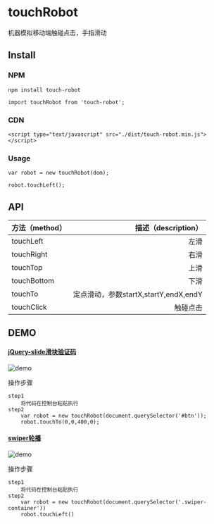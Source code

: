 # touchRobot
机器模拟移动端触碰点击，手指滑动

## Install
### NPM
```
npm install touch-robot
```
```
import touchRobot from 'touch-robot';
```
### CDN
```
<script type="text/javascript" src="./dist/touch-robot.min.js"></script>
```
### Usage
```
var robot = new touchRobot(dom);

robot.touchLeft();
```
## API
|方法（method）|描述（description）|
|----|----:|
touchLeft|左滑
touchRight|右滑
touchTop|上滑
touchBottom|下滑
touchTo|定点滑动，参数startX,startY,endX,endY
touchClick|触碰点击

## DEMO
#### [jQuery-slide滑块验证码]( http://www.jq22.com/demo/jQuery-slide20161116/ "超链接title")

![demo](https://user-gold-cdn.xitu.io/2019/5/11/16aa5eae36a0c99c?w=400&h=239&f=gif&s=465983 '滑块')

操作步骤

    step1
        将代码在控制台粘贴执行
    step2
        var robot = new touchRobot(document.querySelector('#btn'));
        robot.touchTo(0,0,400,0);

#### [swiper轮播](https://www.swiper.com.cn/demo/010-default.html )


![demo](https://user-gold-cdn.xitu.io/2019/5/11/16aa5e6cdcb01b97?w=400&h=221&f=gif&s=524749 'swiper')



操作步骤

    step1
        将代码在控制台粘贴执行
    step2
        var robot = new touchRobot(document.querySelector('.swiper-container'))
        robot.touchLeft()
        
